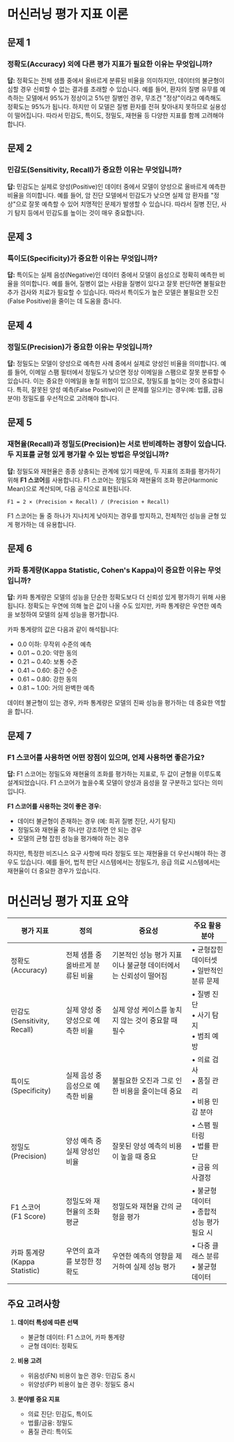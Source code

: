 # 머신러닝 평가 지표 이론   

## 문제 1

### 정확도(Accuracy) 외에 다른 평가 지표가 필요한 이유는 무엇입니까?

**답:** 정확도는 전체 샘플 중에서 올바르게 분류된 비율을 의미하지만, 데이터의 불균형이 심할 경우 신뢰할 수 없는 결과를 초래할 수 있습니다. 예를 들어, 환자의 질병 유무를 예측하는 모델에서 95%가 정상이고 5%만 질병인 경우, 무조건 "정상"이라고 예측해도 정확도는 95%가 됩니다. 하지만 이 모델은 질병 환자를 전혀 찾아내지 못하므로 실용성이 떨어집니다. 따라서 민감도, 특이도, 정밀도, 재현율 등 다양한 지표를 함께 고려해야 합니다.

## 문제 2

### 민감도(Sensitivity, Recall)가 중요한 이유는 무엇입니까?

**답:** 민감도는 실제로 양성(Positive)인 데이터 중에서 모델이 양성으로 올바르게 예측한 비율을 의미합니다. 예를 들어, 암 진단 모델에서 민감도가 낮으면 실제 암 환자를 "정상"으로 잘못 예측할 수 있어 치명적인 문제가 발생할 수 있습니다. 따라서 질병 진단, 사기 탐지 등에서 민감도를 높이는 것이 매우 중요합니다.

## 문제 3

### 특이도(Specificity)가 중요한 이유는 무엇입니까?

**답:** 특이도는 실제 음성(Negative)인 데이터 중에서 모델이 음성으로 정확히 예측한 비율을 의미합니다. 예를 들어, 질병이 없는 사람을 질병이 있다고 잘못 판단하면 불필요한 추가 검사와 치료가 필요할 수 있습니다. 따라서 특이도가 높은 모델은 불필요한 오진(False Positive)을 줄이는 데 도움을 줍니다.

## 문제 4

### 정밀도(Precision)가 중요한 이유는 무엇입니까?

**답:** 정밀도는 모델이 양성으로 예측한 사례 중에서 실제로 양성인 비율을 의미합니다. 예를 들어, 이메일 스팸 필터에서 정밀도가 낮으면 정상 이메일을 스팸으로 잘못 분류할 수 있습니다. 이는 중요한 이메일을 놓칠 위험이 있으므로, 정밀도를 높이는 것이 중요합니다. 특히, 잘못된 양성 예측(False Positive)이 큰 문제를 일으키는 경우(예: 법률, 금융 분야) 정밀도를 우선적으로 고려해야 합니다.

## 문제 5

### 재현율(Recall)과 정밀도(Precision)는 서로 반비례하는 경향이 있습니다. 두 지표를 균형 있게 평가할 수 있는 방법은 무엇입니까?

**답:** 정밀도와 재현율은 종종 상충되는 관계에 있기 때문에, 두 지표의 조화를 평가하기 위해 **F1 스코어**를 사용합니다. F1 스코어는 정밀도와 재현율의 조화 평균(Harmonic Mean)으로 계산되며, 다음 공식으로 표현됩니다.

```
F1 = 2 × (Precision × Recall) / (Precision + Recall)
```

F1 스코어는 둘 중 하나가 지나치게 낮아지는 경우를 방지하고, 전체적인 성능을 균형 있게 평가하는 데 유용합니다.

## 문제 6

### 카파 통계량(Kappa Statistic, Cohen's Kappa)이 중요한 이유는 무엇입니까?

**답:** 카파 통계량은 모델의 성능을 단순한 정확도보다 더 신뢰성 있게 평가하기 위해 사용됩니다. 정확도는 우연에 의해 높은 값이 나올 수도 있지만, 카파 통계량은 우연한 예측을 보정하여 모델의 실제 성능을 평가합니다.

카파 통계량의 값은 다음과 같이 해석됩니다:

* 0.0 이하: 무작위 수준의 예측
* 0.01 ~ 0.20: 약한 동의
* 0.21 ~ 0.40: 보통 수준
* 0.41 ~ 0.60: 중간 수준
* 0.61 ~ 0.80: 강한 동의
* 0.81 ~ 1.00: 거의 완벽한 예측

데이터 불균형이 있는 경우, 카파 통계량은 모델의 진짜 성능을 평가하는 데 중요한 역할을 합니다.

## 문제 7

### F1 스코어를 사용하면 어떤 장점이 있으며, 언제 사용하면 좋은가요?

**답:** F1 스코어는 정밀도와 재현율의 조화를 평가하는 지표로, 두 값이 균형을 이루도록 설계되었습니다. F1 스코어가 높을수록 모델이 양성과 음성을 잘 구분하고 있다는 의미입니다.

**F1 스코어를 사용하는 것이 좋은 경우:**

* 데이터 불균형이 존재하는 경우 (예: 희귀 질병 진단, 사기 탐지)
* 정밀도와 재현율 중 하나만 강조하면 안 되는 경우
* 모델의 균형 잡힌 성능을 평가해야 하는 경우

하지만, 특정한 비즈니스 요구 사항에 따라 정밀도 또는 재현율을 더 우선시해야 하는 경우도 있습니다. 예를 들어, 법적 판단 시스템에서는 정밀도가, 응급 의료 시스템에서는 재현율이 더 중요한 경우가 있습니다.   

# 머신러닝 평가 지표 요약

| 평가 지표 | 정의 | 중요성 | 주요 활용 분야 |
|-----------|------|--------|----------------|
| 정확도<br>(Accuracy) | 전체 샘플 중 올바르게 분류된 비율 | 기본적인 성능 평가 지표이나 불균형 데이터에서는 신뢰성이 떨어짐 | • 균형잡힌 데이터셋<br>• 일반적인 분류 문제 |
| 민감도<br>(Sensitivity, Recall) | 실제 양성 중 양성으로 예측한 비율 | 실제 양성 케이스를 놓치지 않는 것이 중요할 때 필수 | • 질병 진단<br>• 사기 탐지<br>• 범죄 예방 |
| 특이도<br>(Specificity) | 실제 음성 중 음성으로 예측한 비율 | 불필요한 오진과 그로 인한 비용을 줄이는데 중요 | • 의료 검사<br>• 품질 관리<br>• 비용 민감 분야 |
| 정밀도<br>(Precision) | 양성 예측 중 실제 양성인 비율 | 잘못된 양성 예측의 비용이 높을 때 중요 | • 스팸 필터링<br>• 법률 판단<br>• 금융 의사결정 |
| F1 스코어<br>(F1 Score) | 정밀도와 재현율의 조화평균 | 정밀도와 재현율 간의 균형을 평가 | • 불균형 데이터<br>• 종합적 성능 평가 필요 시 |
| 카파 통계량<br>(Kappa Statistic) | 우연의 효과를 보정한 정확도 | 우연한 예측의 영향을 제거하여 실제 성능 평가 | • 다중 클래스 분류<br>• 불균형 데이터 |

## 주요 고려사항

1. **데이터 특성에 따른 선택**
   - 불균형 데이터: F1 스코어, 카파 통계량
   - 균형 데이터: 정확도

2. **비용 고려**
   - 위음성(FN) 비용이 높은 경우: 민감도 중시
   - 위양성(FP) 비용이 높은 경우: 정밀도 중시

3. **분야별 중요 지표**
   - 의료 진단: 민감도, 특이도
   - 법률/금융: 정밀도
   - 품질 관리: 특이도
